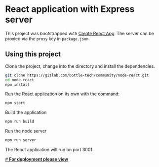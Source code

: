 # React application with Express server

This project was bootstrapped with [Create React App](https://github.com/facebookincubator/create-react-app). The server can be proxied via the `proxy` key in `package.json`.

## Using this project

Clone the project, change into the directory and install the dependencies.

```bash
git clone https://gitlab.com/bottle-tech/community/node-react.git
cd node-react
npm install
```

Run the React application on its own with the command:

```bash
npm start
```

Build the application

```bash
npm run build
```

Run the node server

```bash
npm run server
```

The React application will run on port 3001.

[# **For deployment please view**](https://gitlab.com/bottle-tech/community/node-react/blob/master/deployment_instructions.md)
